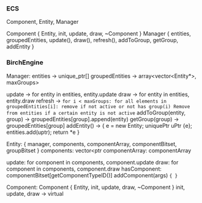 ### ECS

Component, Entity, Manager

Component { Entity, init, update, draw, ~Component }
Manager { entities, groupedEntities, update(), draw(), refresh(), addToGroup, getGroup, addEntity }

### BirchEngine

Manager:
  entities -> unique_ptr<Entity>[]
  groupedEntities -> array<vector<Entity*>, maxGroups>

  update -> for entity in entities, entity.update
  draw -> for entity in entities, entity.draw
  refresh ->
    ```
      for i < maxGroups:
        for all elements in groupedEntities[i]:
          remove if not active or not has group(i)
      Remove from entities if a certain entity is not active
    ```
  addToGroup(entity, group) -> groupedEntities[group].append(entity)
  getGroup(group) -> groupedEntities[group]
  addEntity() -> { e = new Entity; uniquePtr uPtr {e}; entities.add(uptr); return *e }

Entity:
  { manager, components, componentArray, componentBitset, groupBitset }
  components: vector<ptr<Component>
  componentArray: componentArray

  update: for component in components, component.update
  draw: for component in components, component.draw
  hasComponent: componentBitset[getComponentTypeID<T>()]
  addComponent(args) ``` { } ```

Component:
  Component { Entity, init, update, draw, ~Component }
  init, update, draw -> virtual
